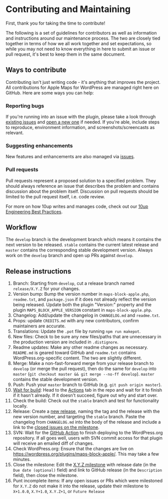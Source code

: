 # Contributing and Maintaining

First, thank you for taking the time to contribute!

The following is a set of guidelines for contributors as well as information and instructions around our maintenance process.  The two are closely tied together in terms of how we all work together and set expectations, so while you may not need to know everything in here to submit an issue or pull request, it's best to keep them in the same document.

## Ways to contribute

Contributing isn't just writing code - it's anything that improves the project.  All contributions for Apple Maps for WordPress are managed right here on GitHub. Here are some ways you can help:

### Reporting bugs

If you're running into an issue with the plugin, please take a look through [existing issues](/issues) and [open a new one](/issues/new) if needed.  If you're able, include steps to reproduce, environment information, and screenshots/screencasts as relevant.

### Suggesting enhancements

New features and enhancements are also managed via [issues](/issues).

### Pull requests

Pull requests represent a proposed solution to a specified problem.  They should always reference an issue that describes the problem and contains discussion about the problem itself.  Discussion on pull requests should be limited to the pull request itself, i.e. code review.

For more on how 10up writes and manages code, check out our [10up Engineering Best Practices](https://10up.github.io/Engineering-Best-Practices/).

## Workflow

The `develop` branch is the development branch which means it contains the next version to be released.  `stable` contains the current latest release and `master` contains the corresponding stable development version.  Always work on the `develop` branch and open up PRs against `develop`.

## Release instructions

1. Branch: Starting from `develop`, cut a release branch named `release/X.Y.Z` for your changes.
2. Version bump: Bump the version number in `maps-block-apple.php`, `readme.txt`, and `package.json` if it does not already reflect the version being released.  Update both the plugin "Version:" property and the plugin `MAPS_BLOCK_APPLE_VERSION` constant in `maps-block-apple.php`.
3. Changelog: Add/update the changelog in `CHANGELOG.md` and `readme.txt`.
4. Props: update `CREDITS.md` with any new contributors, confirm maintainers are accurate.
5. Translations: Update the `.pot` file by running `npm run makepot`.
6. New files: Check to be sure any new files/paths that are unnecessary in the production version are included in `.distignore`.
7. Readme updates: Make any other readme changes as necessary. `README.md` is geared toward GitHub and `readme.txt` contains WordPress.org-specific content.  The two are slightly different.
8. Merge: Make a non-fast-forward merge from your release branch to `develop` (or merge the pull request), then do the same for `develop` into `master` (`git checkout master && git merge --no-ff develop`). `master` contains the stable development version.
9. Push: Push your `master` branch to GitHub (e.g. `git push origin master`).
10. [Wait for build](https://xkcd.com/303/): Head to the [Actions](/actions) tab in the repo and wait for it to finish if it hasn't already. If it doesn't succeed, figure out why and start over.
11. Check the build: Check out the `stable` branch and test for functionality locally.
12. Release: Create a [new release](/releases/new), naming the tag and the release with the new version number, and targeting the `stable` branch. Paste the changelog from `CHANGELOG.md` into the body of the release and include a link to the [closed issues on the milestone](/milestone/3?closed=1).
13. SVN: Wait for the [GitHub Action](/actions) to finish deploying to the WordPress.org repository. If all goes well, users with SVN commit access for that plugin will receive an emailed diff of changes.
14. Check WordPress.org: Ensure that the changes are live on https://wordpress.org/plugins/maps-block-apple/. This may take a few minutes.
15. Close the milestone: Edit the [X.Y.Z milestone](/milestone/#) with release date (in the `Due date (optional)` field) and link to GitHub release (in the `Description` field), then close the milestone.
16. Punt incomplete items: If any open issues or PRs which were milestoned for `X.Y.Z` do not make it into the release, update their milestone to `X+1.0.0`, `X.Y+1.0`, `X.Y.Z+1`, or `Future Release`
